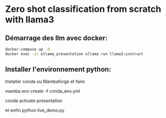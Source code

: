 # Zero shot classification from scratch with llama3


## Démarrage des llm avec docker:

```bash
docker-compose up -d
docker exec -it ollama_presentation ollama run llama3:instruct
```

## Installer l'environnement python:

Installer conda ou Mambaforge et faire

mamba env create -f conda_env.yml

conda activate presentation

et enfin python live_demo.py

